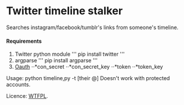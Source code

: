 # Twitter timeline stalker

Searches instagram/facebook/tumblr's links from someone's timeline.

#### Requirements
  1. Twitter python module
    '''
    pip install twitter
    '''
  2. argparse
    '''
    pip install argparse
    '''
3. [Oauth](https://dev.twitter.com/oauth/overview)
  ⋅⋅*con_secret
  ⋅⋅*con_secret_key
  ⋅⋅*token
  ⋅⋅*token_key

Usage: python timeline,py -t [their @]
Doesn't work with protected accounts. 


Licence: [WTFPL](http://www.wtfpl.net/).
